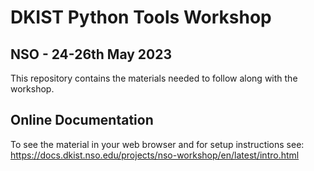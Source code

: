 <!-- This README is copied into the learners repo -->

# DKIST Python Tools Workshop
## NSO - 24-26th May 2023

This repository contains the materials needed to follow along with the workshop.

## Online Documentation

To see the material in your web browser and for setup instructions see: https://docs.dkist.nso.edu/projects/nso-workshop/en/latest/intro.html
